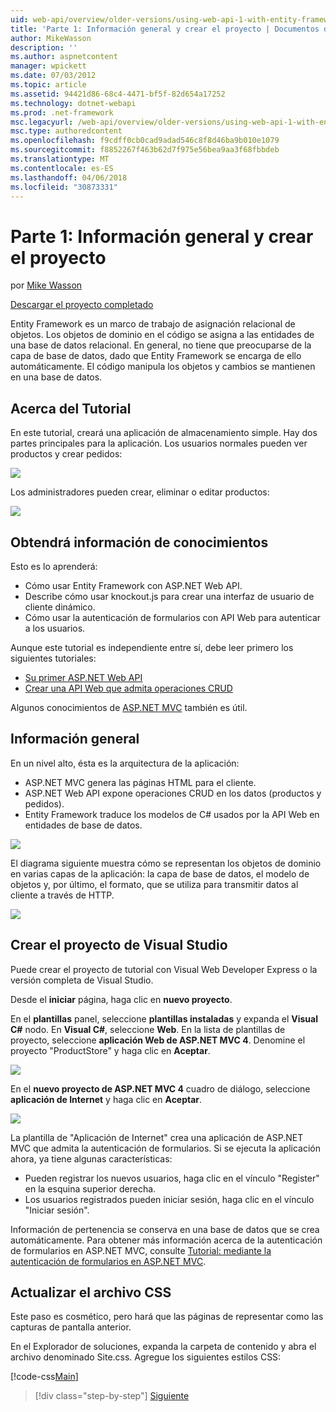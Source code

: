 ```yaml
---
uid: web-api/overview/older-versions/using-web-api-1-with-entity-framework-5/using-web-api-with-entity-framework-part-1
title: 'Parte 1: Información general y crear el proyecto | Documentos de Microsoft'
author: MikeWasson
description: ''
ms.author: aspnetcontent
manager: wpickett
ms.date: 07/03/2012
ms.topic: article
ms.assetid: 94421d86-68c4-4471-bf5f-82d654a17252
ms.technology: dotnet-webapi
ms.prod: .net-framework
msc.legacyurl: /web-api/overview/older-versions/using-web-api-1-with-entity-framework-5/using-web-api-with-entity-framework-part-1
msc.type: authoredcontent
ms.openlocfilehash: f9cdff0cb0cad9adad546c8f8d46ba9b010e1079
ms.sourcegitcommit: f8852267f463b62d7f975e56bea9aa3f68fbbdeb
ms.translationtype: MT
ms.contentlocale: es-ES
ms.lasthandoff: 04/06/2018
ms.locfileid: "30873331"
---
```

<a name="part-1-overview-and-creating-the-project"></a>Parte 1: Información general y crear el proyecto
====================
por [Mike Wasson](https://github.com/MikeWasson)

[Descargar el proyecto completado](http://code.msdn.microsoft.com/ASP-NET-Web-API-with-afa30545)

Entity Framework es un marco de trabajo de asignación relacional de objetos. Los objetos de dominio en el código se asigna a las entidades de una base de datos relacional. En general, no tiene que preocuparse de la capa de base de datos, dado que Entity Framework se encarga de ello automáticamente. El código manipula los objetos y cambios se mantienen en una base de datos.

## <a name="about-the-tutorial"></a>Acerca del Tutorial

En este tutorial, creará una aplicación de almacenamiento simple. Hay dos partes principales para la aplicación. Los usuarios normales pueden ver productos y crear pedidos:

![](using-web-api-with-entity-framework-part-1/_static/image1.png)

Los administradores pueden crear, eliminar o editar productos:

![](using-web-api-with-entity-framework-part-1/_static/image2.png)

## <a name="skills-youll-learn"></a>Obtendrá información de conocimientos

Esto es lo aprenderá:

- Cómo usar Entity Framework con ASP.NET Web API.
- Describe cómo usar knockout.js para crear una interfaz de usuario de cliente dinámico.
- Cómo usar la autenticación de formularios con API Web para autenticar a los usuarios.

Aunque este tutorial es independiente entre sí, debe leer primero los siguientes tutoriales:

- [Su primer ASP.NET Web API](../../getting-started-with-aspnet-web-api/tutorial-your-first-web-api.md)
- [Crear una API Web que admita operaciones CRUD](../creating-a-web-api-that-supports-crud-operations.md)

Algunos conocimientos de [ASP.NET MVC](../../../../mvc/index.md) también es útil.

## <a name="overview"></a>Información general

En un nivel alto, ésta es la arquitectura de la aplicación:

- ASP.NET MVC genera las páginas HTML para el cliente.
- ASP.NET Web API expone operaciones CRUD en los datos (productos y pedidos).
- Entity Framework traduce los modelos de C# usados por la API Web en entidades de base de datos.

![](using-web-api-with-entity-framework-part-1/_static/image3.png)

El diagrama siguiente muestra cómo se representan los objetos de dominio en varias capas de la aplicación: la capa de base de datos, el modelo de objetos y, por último, el formato, que se utiliza para transmitir datos al cliente a través de HTTP.

![](using-web-api-with-entity-framework-part-1/_static/image4.png)

## <a name="create-the-visual-studio-project"></a>Crear el proyecto de Visual Studio

Puede crear el proyecto de tutorial con Visual Web Developer Express o la versión completa de Visual Studio.

Desde el **iniciar** página, haga clic en **nuevo proyecto**.

En el **plantillas** panel, seleccione **plantillas instaladas** y expanda el **Visual C#** nodo. En **Visual C#**, seleccione **Web**. En la lista de plantillas de proyecto, seleccione **aplicación Web de ASP.NET MVC 4**. Denomine el proyecto "ProductStore" y haga clic en **Aceptar**.

![](using-web-api-with-entity-framework-part-1/_static/image5.png)

En el **nuevo proyecto de ASP.NET MVC 4** cuadro de diálogo, seleccione **aplicación de Internet** y haga clic en **Aceptar**.

![](using-web-api-with-entity-framework-part-1/_static/image6.png)

La plantilla de "Aplicación de Internet" crea una aplicación de ASP.NET MVC que admita la autenticación de formularios. Si se ejecuta la aplicación ahora, ya tiene algunas características:

- Pueden registrar los nuevos usuarios, haga clic en el vínculo "Register" en la esquina superior derecha.
- Los usuarios registrados pueden iniciar sesión, haga clic en el vínculo "Iniciar sesión".

Información de pertenencia se conserva en una base de datos que se crea automáticamente. Para obtener más información acerca de la autenticación de formularios en ASP.NET MVC, consulte [Tutorial: mediante la autenticación de formularios en ASP.NET MVC](https://msdn.microsoft.com/library/ff398049(VS.98).aspx).

## <a name="update-the-css-file"></a>Actualizar el archivo CSS

Este paso es cosmético, pero hará que las páginas de representar como las capturas de pantalla anterior.

En el Explorador de soluciones, expanda la carpeta de contenido y abra el archivo denominado Site.css. Agregue los siguientes estilos CSS:

[!code-css[Main](using-web-api-with-entity-framework-part-1/samples/sample1.css)]

> [!div class="step-by-step"]
> [Siguiente](using-web-api-with-entity-framework-part-2.md)
